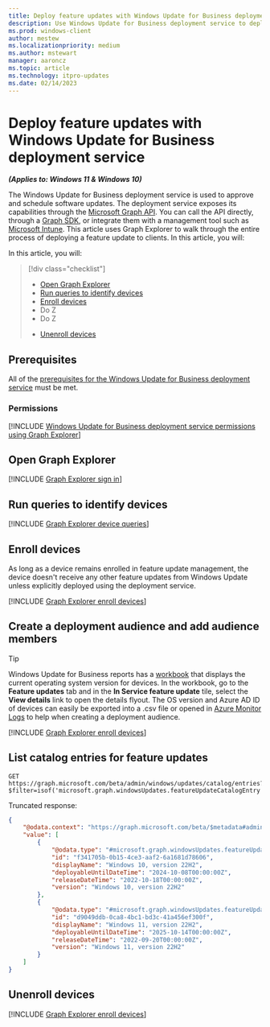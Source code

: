 ```yaml
---
title: Deploy feature updates with Windows Update for Business deployment service.
description: Use Windows Update for Business deployment service to deploy feature updates. 
ms.prod: windows-client
author: mestew
ms.localizationpriority: medium
ms.author: mstewart
manager: aaroncz
ms.topic: article
ms.technology: itpro-updates
ms.date: 02/14/2023
---
```


# Deploy feature updates with Windows Update for Business deployment service
<!--7512398-->
***(Applies to: Windows 11 & Windows 10)***

The Windows Update for Business deployment service is used to approve and schedule software updates. The deployment service exposes its capabilities through the [Microsoft Graph API](/graph/use-the-api). You can call the API directly, through a [Graph SDK](/graph/sdks/sdks-overview), or integrate them with a management tool such as [Microsoft Intune](/mem/intune). This article uses Graph Explorer to walk through the entire process of deploying a feature update to clients. In this article, you will:

In this article, you will:
> [!div class="checklist"]
> * [Open Graph Explorer](#open-graph-explorer) 
> * [Run queries to identify devices](#run-queries-to-identify-devices)
> * [Enroll devices](#enroll-devices)
> * Do Z
> * Do Z
> - [Unenroll devices](#unenroll-devices)


## Prerequisites

All of the [prerequisites for the Windows Update for Business deployment service](deployment-service-overview.md#prerequisites) must be met.

### Permissions

<!--Using include for Graph Explorer permissions-->
[!INCLUDE [Windows Update for Business deployment service permissions using Graph Explorer](./includes/wufb-deployment-graph-explorer-permissions.md)]

## Open Graph Explorer

<!--Using include for Graph Explorer sign in-->
[!INCLUDE [Graph Explorer sign in](./includes/wufb-deployment-graph-explorer.md)]

## Run queries to identify devices

<!--Using include for Graph Explorer device queries-->
[!INCLUDE [Graph Explorer device queries](./includes/wufb-deployment-find-device-name-graph-explorer.md)]

## Enroll devices

As long as a device remains enrolled in feature update management, the device doesn't receive any other feature updates from Windows Update unless explicitly deployed using the deployment service.

<!--Using include for enrolling devices using Graph Explorer-->
[!INCLUDE [Graph Explorer enroll devices](./includes/wufb-deployment-enroll-device-graph-explorer.md)]

## Create a deployment audience and add audience members

> [!TIP]
> Windows Update for Business reports has a [workbook](wufb-reports-workbook.md#feature-updates-tab) that displays the current operating system version for devices. In the workbook, go to the **Feature updates** tab and in the **In Service feature update** tile, select the **View details** link to open the details flyout. The OS version and Azure AD ID of devices can easily be exported into a .csv file or opened in [Azure Monitor Logs](/azure/azure-monitor/logs/log-query-overview) to help when creating a deployment audience.

<!--Using include for creating deployment audiences and adding audience members using Graph Explorer-->
[!INCLUDE [Graph Explorer enroll devices](./includes/wufb-deployment-audience-graph-explorer.md)]

## List catalog entries for feature updates

```http
GET https://graph.microsoft.com/beta/admin/windows/updates/catalog/entries?$filter=isof('microsoft.graph.windowsUpdates.featureUpdateCatalogEntry')
```

Truncated response:

```json
{
    "@odata.context": "https://graph.microsoft.com/beta/$metadata#admin/windows/updates/catalog/entries",
    "value": [
        {
            "@odata.type": "#microsoft.graph.windowsUpdates.featureUpdateCatalogEntry",
            "id": "f341705b-0b15-4ce3-aaf2-6a1681d78606",
            "displayName": "Windows 10, version 22H2",
            "deployableUntilDateTime": "2024-10-08T00:00:00Z",
            "releaseDateTime": "2022-10-18T00:00:00Z",
            "version": "Windows 10, version 22H2"
        },
        {
            "@odata.type": "#microsoft.graph.windowsUpdates.featureUpdateCatalogEntry",
            "id": "d9049ddb-0ca8-4bc1-bd3c-41a456ef300f",
            "displayName": "Windows 11, version 22H2",
            "deployableUntilDateTime": "2025-10-14T00:00:00Z",
            "releaseDateTime": "2022-09-20T00:00:00Z",
            "version": "Windows 11, version 22H2"
        }
    ]
}
```

## Unenroll devices

<!--Using include for removing device enrollment-->
[!INCLUDE [Graph Explorer enroll devices](./includes/wufb-deployment-graph-unenroll.md)]
